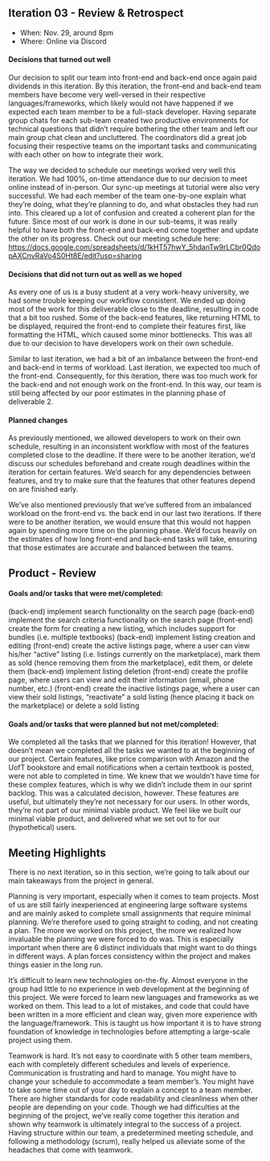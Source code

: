 ## Iteration 03 - Review & Retrospect

 - When: Nov. 29, around 8pm
 - Where: Online via Discord

#### Decisions that turned out well

Our decision to split our team into front-end and back-end once again paid dividends in this iteration. By this iteration, the front-end and back-end team members have become very well-versed in their respective languages/frameworks, which likely would not have happened if we expected each team member to be a full-stack developer. Having separate group chats for each sub-team created two productive environments for technical questions that didn’t require bothering the other team and left our main group chat clean and uncluttered. The coordinators did a great job focusing their respective teams on the important tasks and communicating with each other on how to integrate their work.

The way we decided to schedule our meetings worked very well this iteration. We had 100%, on-time attendance due to our decision to meet online instead of in-person. Our sync-up meetings at tutorial were also very successful. We had each member of the team one-by-one explain what they’re doing, what they’re planning to do, and what obstacles they had run into. This cleared up a lot of confusion and created a coherent plan for the future. Since most of our work is done in our sub-teams, it was really helpful to have both the front-end and back-end come together and update the other on its progress. Check out our meeting schedule here: https://docs.google.com/spreadsheets/d/1kHT57hwY_5hdanTw9rLCbr0QdopAXCnvRaVo4S0Ht8E/edit?usp=sharing

#### Decisions that did not turn out as well as we hoped

As every one of us is a busy student at a very work-heavy university, we had some trouble keeping our workflow consistent. We ended up doing most of the work for this deliverable close to the deadline, resulting in code that a bit too rushed. Some of the back-end features, like returning HTML to be displayed, required the front-end to complete their features first, like formatting the HTML, which caused some minor bottlenecks. This was all due to our decision to have developers work on their own schedule.

Similar to last iteration, we had a bit of an imbalance between the front-end and back-end in terms of workload. Last iteration, we expected too much of the front-end. Consequently, for this iteration, there was too much work for the back-end and not enough work on the front-end. In this way, our team is still being affected by our poor estimates in the planning phase of deliverable 2.

#### Planned changes

As previously mentioned, we allowed developers to work on their own schedule, resulting in an inconsistent workflow with most of the features completed close to the deadline. If there were to be another iteration, we’d discuss our schedules beforehand and create rough deadlines within the iteration for certain features. We’d search for any dependencies between features, and try to make sure that the features that other features depend on are finished early.

We’ve also mentioned previously that we’ve suffered from an imbalanced workload on the front-end vs. the back end in our last two iterations. If there were to be another iteration, we would ensure that this would not happen again by spending more time on the planning phase. We’d focus heavily on the estimates of how long front-end and back-end tasks will take, ensuring that those estimates are accurate and balanced between the teams.

## Product - Review

#### Goals and/or tasks that were met/completed:

(back-end) implement search functionality on the search page
(back-end) implement the search criteria functionality on the search page
(front-end) create the form for creating a new listing, which includes support for bundles (i.e. multiple textbooks)
(back-end) implement listing creation and editing
(front-end) create the active listings page, where a user can view his/her “active” listing (i.e. listings currently on the marketplace), mark them as sold (hence removing them from the marketplace), edit them, or delete them
(back-end) implement listing deletion
(front-end) create the profile page, where users can view and edit their information (email, phone number, etc.)
(front-end) create the inactive listings page, where a user can view their sold listings,  “reactivate” a sold listing (hence placing it back on the marketplace) or delete a sold listing

#### Goals and/or tasks that were planned but not met/completed:

We completed all the tasks that we planned for this iteration! However, that doesn’t mean we completed all the tasks we wanted to at the beginning of our project. Certain features, like price comparison with Amazon and the UofT bookstore and email notifications when a certain textbook is posted, were not able to completed in time. We knew that we wouldn’t have time for these complex features, which is why we didn’t include them in our sprint backlog. This was a calculated decision, however. These features are useful, but ultimately they’re not necessary for our users. In other words, they’re not part of our minimal viable product. We feel like we built our minimal viable product, and delivered what we set out to for our (hypothetical) users.

## Meeting Highlights

There is no next iteration, so in this section, we’re going to talk about our main takeaways from the project in general.

Planning is very important, especially when it comes to team projects. Most of us are still fairly inexperienced at engineering large software systems and are mainly asked to complete small assignments that require minimal planning. We’re therefore used to going straight to coding, and not creating a plan. The more we worked on this project, the more we realized how invaluable the planning we were forced to do was. This is especially important when there are 6 distinct individuals that might want to do things in different ways. A plan forces consistency within the project and makes things easier in the long run.

It’s difficult to learn new technologies on-the-fly. Almost everyone in the group had little to no experience in web development at the beginning of this project. We were forced to learn new languages and frameworks as we worked on them. This lead to a lot of mistakes, and code that could have been written in a more efficient and clean way, given more experience with the language/framework. This is taught us how important it is to have strong foundation of knowledge in technologies before attempting a large-scale project using them.

Teamwork is hard. It’s not easy to coordinate with 5 other team members, each with completely different schedules and levels of experience. Communication is frustrating and hard to manage. You might have to change your schedule to accommodate a team member’s. You might have to take some time out of your day to explain a concept to a team member. There are higher standards for code readability and cleanliness when other people are depending on your code. Though we had difficulties at the beginning of the project, we’ve really come together this iteration and shown why teamwork is ultimately integral to the success of a project. Having structure within our team, a predetermined meeting schedule, and following a methodology (scrum), really helped us alleviate some of the headaches that come with teamwork.

